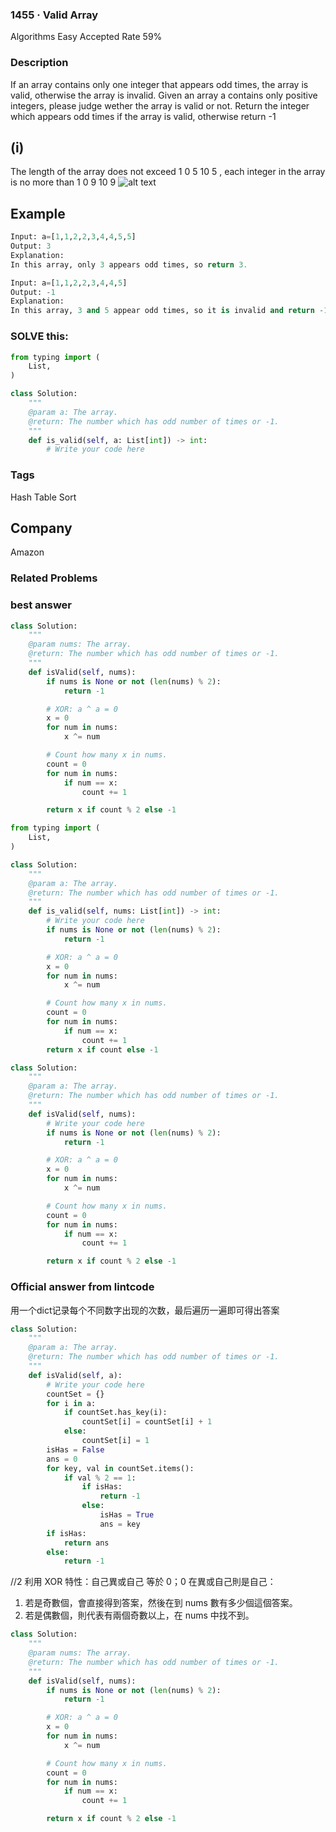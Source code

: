 ### 1455 · Valid Array
Algorithms
Easy
Accepted Rate
59%



### Description
If an array contains only one integer that appears odd times, the array is valid, otherwise the array is invalid. Given an array a contains only positive integers, please judge wether the array is valid or not. Return the integer which appears odd times if the array is valid, otherwise return -1

## (i)
The length of the array does not exceed 
1
0
5
10 
5
 , each integer in the array is no more than 
1
0
9
10 
9
![alt text](image.png)




## Example
```python
Input: a=[1,1,2,2,3,4,4,5,5]
Output: 3
Explanation: 
In this array, only 3 appears odd times, so return 3.

```
```python
Input: a=[1,1,2,2,3,4,4,5]
Output: -1
Explanation: 
In this array, 3 and 5 appear odd times, so it is invalid and return -1.

```
### SOLVE this:

```python
from typing import (
    List,
)

class Solution:
    """
    @param a: The array.
    @return: The number which has odd number of times or -1.
    """
    def is_valid(self, a: List[int]) -> int:
        # Write your code here

```

### Tags
Hash Table
Sort
## Company
Amazon

### Related Problems






### best answer
```py
class Solution:
    """
    @param nums: The array.
    @return: The number which has odd number of times or -1.
    """
    def isValid(self, nums):
        if nums is None or not (len(nums) % 2):
            return -1

        # XOR: a ^ a = 0
        x = 0
        for num in nums:
            x ^= num

        # Count how many x in nums.
        count = 0
        for num in nums:
            if num == x:
                count += 1

        return x if count % 2 else -1
```
```py
from typing import (
    List,
)

class Solution:
    """
    @param a: The array.
    @return: The number which has odd number of times or -1.
    """
    def is_valid(self, nums: List[int]) -> int:
        # Write your code here
        if nums is None or not (len(nums) % 2):
            return -1

        # XOR: a ^ a = 0
        x = 0
        for num in nums:
            x ^= num

        # Count how many x in nums.
        count = 0
        for num in nums:
            if num == x:
                count += 1
        return x if count else -1
```
```py
class Solution:
    """
    @param a: The array.
    @return: The number which has odd number of times or -1.
    """
    def isValid(self, nums):
        # Write your code here
        if nums is None or not (len(nums) % 2):
            return -1

        # XOR: a ^ a = 0
        x = 0
        for num in nums:
            x ^= num

        # Count how many x in nums.
        count = 0
        for num in nums:
            if num == x:
                count += 1

        return x if count % 2 else -1
```



### Official answer from lintcode
用一个dict记录每个不同数字出现的次数，最后遍历一遍即可得出答案
```py
class Solution:
    """
    @param a: The array.
    @return: The number which has odd number of times or -1.
    """
    def isValid(self, a):
        # Write your code here
        countSet = {}
        for i in a:
            if countSet.has_key(i):
                countSet[i] = countSet[i] + 1
            else:
                countSet[i] = 1
        isHas = False
        ans = 0
        for key, val in countSet.items():
            if val % 2 == 1:
                if isHas:
                    return -1
                else:
                    isHas = True
                    ans = key
        if isHas:
            return ans
        else:
            return -1
```

//2
利用 XOR 特性：自己異或自己 等於 0；0 在異或自己則是自己：
1. 若是奇數個，會直接得到答案，然後在到 nums 數有多少個這個答案。
2. 若是偶數個，則代表有兩個奇數以上，在 nums 中找不到。
```py
class Solution:
    """
    @param nums: The array.
    @return: The number which has odd number of times or -1.
    """
    def isValid(self, nums):
        if nums is None or not (len(nums) % 2):
            return -1

        # XOR: a ^ a = 0
        x = 0
        for num in nums:
            x ^= num

        # Count how many x in nums.
        count = 0
        for num in nums:
            if num == x:
                count += 1

        return x if count % 2 else -1
```